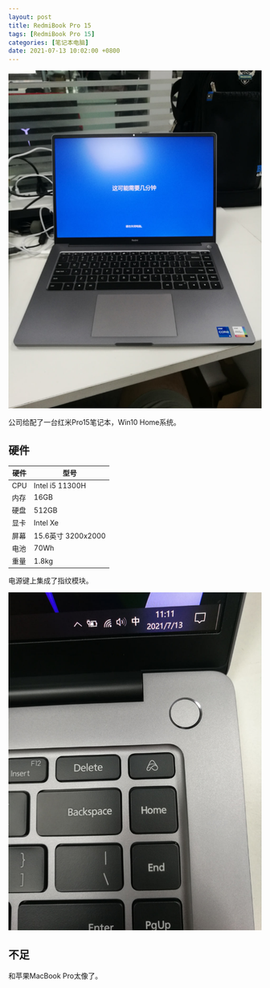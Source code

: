 ```yaml
---
layout: post
title: RedmiBook Pro 15
tags: [RedmiBook Pro 15]
categories: [笔记本电脑]
date: 2021-07-13 10:02:00 +0800
---
```

![RedmiBook Pro 15](/assets/img/rbp15/redmibook-pro-15-1.jpg)

公司给配了一台红米Pro15笔记本，Win10 Home系统。

<!--more-->

## 硬件

| 硬件 | 型号 |
| --- | --- |
| CPU | Intel i5 11300H |
| 内存 | 16GB |
| 硬盘 | 512GB |
| 显卡 | Intel Xe |
| 屏幕 | 15.6英寸 3200x2000 |
| 电池 | 70Wh |
| 重量 | 1.8kg |

电源键上集成了指纹模块。

![RedmiBook Pro 15](/assets/img/rbp15/redmibook-pro-15-2.jpg)

## 不足

和苹果MacBook Pro太像了。
